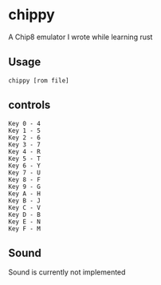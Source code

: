 # chippy
A Chip8 emulator I wrote while learning rust

## Usage
    chippy [rom file]

## controls
    Key 0 - 4
    Key 1 - 5
    Key 2 - 6
    Key 3 - 7
    Key 4 - R
    Key 5 - T
    Key 6 - Y
    Key 7 - U
    Key 8 - F
    Key 9 - G
    Key A - H
    Key B - J
    Key C - V
    Key D - B
    Key E - N
    Key F - M

## Sound
Sound is currently not implemented
